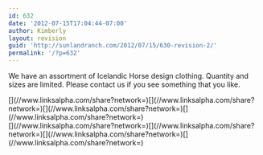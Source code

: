 ```yaml
---
id: 632
date: '2012-07-15T17:04:44-07:00'
author: Kimberly
layout: revision
guid: 'http://sunlandranch.com/2012/07/15/630-revision-2/'
permalink: '/?p=632'
---
```


We have an assortment of Icelandic Horse design clothing. Quantity and sizes are limited. Please contact us if you see something that you like.

<div class="linksalpha_container linksalpha_app_3" data-counters="1" data-size="regular" data-style="square" data-title="" data-url="https://www.sunlandranch.com/?p=632">[](//www.linksalpha.com/share?network=)[](//www.linksalpha.com/share?network=)[](//www.linksalpha.com/share?network=)[](//www.linksalpha.com/share?network=)</div><div class="linksalpha_container linksalpha_app_7" data-position="" data-title="" data-url="https://www.sunlandranch.com/?p=632">[](//www.linksalpha.com/share?network=)[](//www.linksalpha.com/share?network=)[](//www.linksalpha.com/share?network=)[](//www.linksalpha.com/share?network=)</div>
